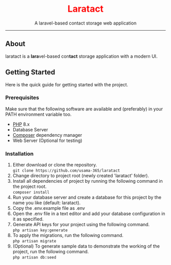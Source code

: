 <h1 style="text-align: center; color: red">Laratact</h1>
<p style="text-align: center">A laravel-based contact storage web application</p>
<hr>


## About

laratact is a **lara**vel-based con**tact** storage application with a modern UI.

## Getting Started

Here is the quick guide for getting started with the project.

### Prerequisites

Make sure that the following software are available and (preferably) in your PATH environment variable too.

- [PHP](https://www.php.net/downloads.php) 8.x
- Database Server
- [Composer](https://getcomposer.org/) dependency manager
- Web Server (Optional for testing)

### Installation

1) Either download or clone the repository.  
`git clone https://github.com/usama-365/laratact`
2) Change directory to project root (newly created 'laratact' folder).  
3) Install all dependencies of project by running the following command in the project root.  
`composer install`
4) Run your database server and create a database for this project by the name you like (default: laratact).  
5) Copy the .env.example file as .env
6) Open the .env file in a text editor and add your database configuration in it as specified.
7) Generate API keys for your project using the following command.  
`php artisan key:generate`
8) To apply the migrations, run the following command.  
`php artisan migrate`
9) (Optional) To generate sample data to demonstrate the working of the project, run the following command.  
`php artisan db:seed`
